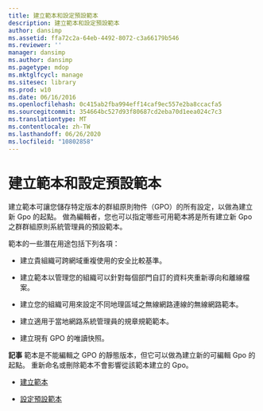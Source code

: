 ```yaml
---
title: 建立範本和設定預設範本
description: 建立範本和設定預設範本
author: dansimp
ms.assetid: ffa72c2a-64eb-4492-8072-c3a66179b546
ms.reviewer: ''
manager: dansimp
ms.author: dansimp
ms.pagetype: mdop
ms.mktglfcycl: manage
ms.sitesec: library
ms.prod: w10
ms.date: 06/16/2016
ms.openlocfilehash: 0c415ab2fba994eff14caf9ec557e2ba8ccacfa5
ms.sourcegitcommit: 354664bc527d93f80687cd2eba70d1eea024c7c3
ms.translationtype: MT
ms.contentlocale: zh-TW
ms.lasthandoff: 06/26/2020
ms.locfileid: "10802858"
---
```

# 建立範本和設定預設範本


建立範本可讓您儲存特定版本的群組原則物件（GPO）的所有設定，以做為建立新 Gpo 的起點。 做為編輯者，您也可以指定哪些可用範本將是所有建立新 Gpo 之群群組原則系統管理員的預設範本。

範本的一些潛在用途包括下列各項：

-   建立貴組織可跨網域重複使用的安全比較基準。

-   建立範本以管理您的組織可以針對每個部門自訂的資料夾重新導向和離線檔案。

-   建立您的組織可用來設定不同地理區域之無線網路連線的無線網路範本。

-   建立適用于當地網路系統管理員的規章規範範本。

-   建立現有 GPO 的唯讀快照。

**記事** 範本是不能編輯之 GPO 的靜態版本，但它可以做為建立新的可編輯 Gpo 的起點。 重新命名或刪除範本不會影響從該範本建立的 Gpo。

 

-   [建立範本](create-a-template-agpm40.md)

-   [設定預設範本](set-a-default-template-agpm40.md)

 

 





